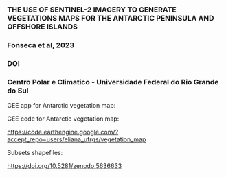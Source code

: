 ### THE USE OF SENTINEL-2 IMAGERY TO GENERATE VEGETATIONS MAPS FOR THE ANTARCTIC PENINSULA AND OFFSHORE ISLANDS
### Fonseca et al, 2023
### DOI

### Centro Polar e Climatico - Universidade Federal do Rio Grande do Sul

GEE app for Antarctic vegetation map:


GEE code for Antarctic vegetation map:

https://code.earthengine.google.com/?accept_repo=users/eliana_ufrgs/vegetation_map


Subsets shapefiles:

https://doi.org/10.5281/zenodo.5636633
